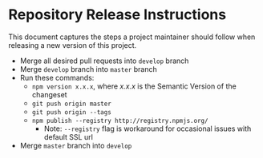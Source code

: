 # Repository Release Instructions

This document captures the steps a project maintainer should follow when releasing a new version of this project.

* Merge all desired pull requests into `develop` branch
* Merge `develop` branch into `master` branch
* Run these commands:
    * `npm version x.x.x`, where *x.x.x* is the Semantic Version of the changeset
    * `git push origin master`
    * `git push origin --tags`
    * `npm publish --registry http://registry.npmjs.org/`
        * Note: `--registry` flag is workaround for occasional issues with default SSL url
* Merge `master` branch into `develop`